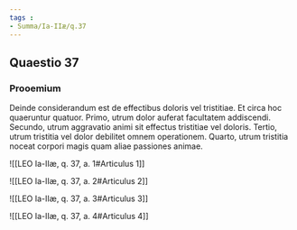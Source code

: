 ```yaml
---
tags : 
- Summa/Ia-IIæ/q.37
---
```


## Quaestio 37

### Prooemium

Deinde considerandum est de effectibus doloris vel tristitiae. Et circa hoc quaeruntur quatuor. Primo, utrum dolor auferat facultatem addiscendi. Secundo, utrum aggravatio animi sit effectus tristitiae vel doloris. Tertio, utrum tristitia vel dolor debilitet omnem operationem. Quarto, utrum tristitia noceat corpori magis quam aliae passiones animae.

![[LEO Ia-IIæ, q. 37, a. 1#Articulus 1]]

![[LEO Ia-IIæ, q. 37, a. 2#Articulus 2]]

![[LEO Ia-IIæ, q. 37, a. 3#Articulus 3]]

![[LEO Ia-IIæ, q. 37, a. 4#Articulus 4]]

